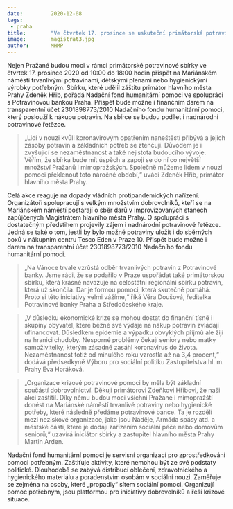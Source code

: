 ```yaml
---
date:         2020-12-08
tags:         
 - praha
title:        "Ve čtvrtek 17. prosince se uskuteční primátorská potravinová sbírka. Na závěr roku pomůže potřebným"
image: 	      magistrat3.jpg
author:       MHMP
---
```


Nejen Pražané budou moci v rámci primátorské potravinové sbírky ve čtvrtek 17. prosince 2020 od 10:00 do 18:00 hodin přispět na Mariánském náměstí trvanlivými potravinami, dětskými plenami nebo hygienickými výrobky potřebným. Sbírku, které udělil záštitu primátor hlavního města Prahy Zdeněk Hřib, pořádá Nadační fond humanitární pomoci ve spolupráci s Potravinovou bankou Praha. Přispět bude možné i finančním darem na transparentní účet 2301898773/2010 Nadačního fondu humanitární pomoci, který poslouží k nákupu potravin. Na sbírce se budou podílet i nadnárodní potravinové řetězce. 

> „Lidí v nouzi kvůli koronavirovým opatřením naneštěstí přibývá a jejich zásoby potravin a základních potřeb se ztenčují. Důvodem je i zvyšující se nezaměstnanost a také nejistota budoucího vývoje. Věřím, že sbírka bude mít úspěch a zapojí se do ní co největší množství Pražanů i mimopražských. Společně můžeme lidem v nouzi pomoci překlenout toto náročné období,“ uvádí Zdeněk Hřib, primátor hlavního města Prahy. 

Celá akce reaguje na dopady vládních protipandemických nařízení. Organizátoři spolupracují s velkým množstvím dobrovolníků, kteří se na Mariánském náměstí postarají o sběr darů v improvizovaných stanech zapůjčených Magistrátem hlavního města Prahy. O spolupráci s dostatečným předstihem projevily zájem i nadnárodní potravinové řetězce. Jedná se také o tom, jestli by bylo možné potraviny uložit i do sběrných boxů v nákupním centru Tesco Eden v Praze 10. Přispět bude možné i darem na transparentní účet 2301898773/2010 Nadačního fondu humanitární pomoci.

> „Na Vánoce trvale vzrůstá odběr trvanlivých potravin z Potravinové banky. Jsme rádi, že se podařilo v Praze uspořádat také primátorskou sbírku, která krásně navazuje na celostátní regionální sbírku potravin, která už skončila. Dar je formou pomoci, která skutečně pomáhá. Proto si této iniciativy velmi vážíme,“ říká Věra Doušová, ředitelka Potravinové banky Praha a Středočeského kraje.

> „V důsledku ekonomické krize se mohou dostat do finanční tísně i skupiny obyvatel, které běžné své výdaje na nákup potravin zvládají ufinancovat. Důsledkem epidemie a výpadku obvyklých příjmů ale žijí na hranici chudoby. Nesporné problémy čekají seniory nebo matky samoživitelky, kterým zásadně zasáhl koronavirus do života. Nezaměstnanost totiž od minulého roku vzrostla až na 3,4 procent,“ dodává předsedkyně Výboru pro sociální politiku Zastupitelstva hl. m. Prahy Eva Horáková.

> „Organizace krizové potravinové pomoci by měla být základní součástí dobrovolnictví. Děkuji primátorovi Zdeňkovi Hřibovi, že naši akci zaštítil. Díky němu budou moci všichni Pražané i mimopražští donést na Mariánské náměstí trvanlivé potraviny nebo hygienické potřeby, které následně předáme potravinové bance. Ta je rozdělí mezi neziskové organizace, jako jsou Naděje, Armáda spásy atd. a městské části, které je dodají zařízením sociální péče nebo domovům seniorů,“ uzavírá iniciátor sbírky a zastupitel hlavního města Prahy Martin Arden.

Nadační fond humanitární pomoci je servisní organizací pro zprostředkování pomoci potřebným. Zaštiťuje aktivity, které nemohou být ze své podstaty politické. Dlouhodobě se zabývá distribucí oblečení, zdravotnického a hygienického materiálu a poradenstvím osobám v sociální nouzi. Zaměřuje se zejména na osoby, které „propadly“ sítem sociální pomoci. Organizují pomoc potřebným, jsou platformou pro iniciativy dobrovolníků a řeší krizové situace. 
